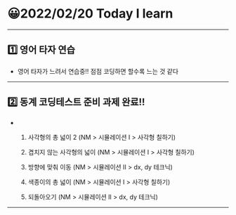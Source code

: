 # 😀2022/02/20 Today I learn
-------------------------
## 1️⃣ 영어 타자 연습
  * 영어 타자가 느려서 연습중!! 점점 코딩하면 할수록 느는 것 같다
------------------------
## 2️⃣ 동계 코딩테스트 준비 과제 완료!!
  * 1. 사각형의 총 넓이 2 (NM > 시뮬레이션 I > 사각형 칠하기)
    2. 겹치지 않는 사각형의 넓이 (NM > 시뮬레이션 I > 사각형 칠하기)
    3. 방향에 맞춰 이동 (NM > 시뮬레이션 II > dx, dy 테크닉)

    4. 색종이의 총 넓이 (NM > 시뮬레이션 I > 사각형 칠하기)
    5. 되돌아오기 (NM > 시뮬레이션 II > dx, dy 테크닉)
----------------------------
